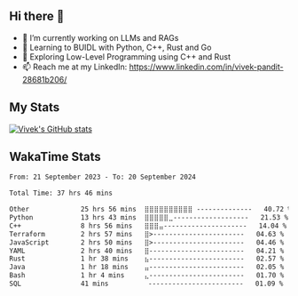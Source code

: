## Hi there 👋

- 🔭 I’m currently working on LLMs and RAGs
- 🌱 Learning to BUIDL with Python, C++, Rust and Go 
- 🤔 Exploring Low-Level Programming using C++ and Rust 
- 📫 Reach me at my LinkedIn: https://www.linkedin.com/in/vivek-pandit-28681b206/

## My Stats
[![Vivek's GitHub stats](https://github-readme-stats.vercel.app/api?username=ipanditi&show_icons=true&theme=dark)](https://ipanditi.github.io/)

## WakaTime Stats
<!--START_SECTION:waka-->

```txt
From: 21 September 2023 - To: 20 September 2024

Total Time: 37 hrs 46 mins

Other             25 hrs 56 mins  ⣿⣿⣿⣿⣿⣿⣿⣿⣿⣿ --------------   40.72 %
Python            13 hrs 43 mins  ⣿⣿⣿⣿⣿⣀-------------------   21.53 %
C++               8 hrs 56 mins   ⣿⣿⣿⣤---------------------   14.04 %
Terraform         2 hrs 57 mins   ⣿>-----------------------   04.63 %
JavaScript        2 hrs 50 mins   ⣿>-----------------------   04.46 %
YAML              2 hrs 40 mins   ⣿------------------------   04.21 %
Rust              1 hr 38 mins    ⣦------------------------   02.57 %
Java              1 hr 18 mins    ⣤------------------------   02.05 %
Bash              1 hr 4 mins     ⣄------------------------   01.70 %
SQL               41 mins          ------------------------   01.09 %
```

<!--END_SECTION:waka-->


